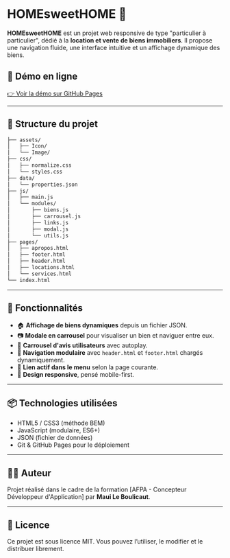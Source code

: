 # HOMEsweetHOME 🏡

**HOMEsweetHOME** est un projet web responsive de type "particulier à particulier", dédié à la **location et vente de biens immobiliers**. Il propose une navigation fluide, une interface intuitive et un affichage dynamique des biens.

## 🚀 Démo en ligne

[👉 Voir la démo sur GitHub Pages](https://byesslb.github.io/projet-html5-css3-js_HOMEsweetHOME/)

---

## 📁 Structure du projet

```bash
├── assets/
│   ├── Icon/
│   └── Image/
├── css/
│   ├── normalize.css
│   └── styles.css
├── data/
│   └── properties.json
├── js/
│   ├── main.js
│   └── modules/
│       ├── biens.js
│       ├── carrousel.js
│       ├── links.js
│       ├── modal.js
│       └── utils.js
├── pages/
│   ├── apropos.html
│   ├── footer.html
│   ├── header.html
│   ├── locations.html
│   └── services.html
└── index.html
```

---

## 🔧 Fonctionnalités

- 🏠 **Affichage de biens dynamiques** depuis un fichier JSON.
- 📷 **Modale en carrousel** pour visualiser un bien et naviguer entre eux.
- 💬 **Carrousel d'avis utilisateurs** avec autoplay.
- 🧭 **Navigation modulaire** avec `header.html` et `footer.html` chargés dynamiquement.
- 🎯 **Lien actif dans le menu** selon la page courante.
- 📱 **Design responsive**, pensé mobile-first.

---

## 📦 Technologies utilisées

- HTML5 / CSS3 (méthode BEM)
- JavaScript (modulaire, ES6+)
- JSON (fichier de données)
- Git & GitHub Pages pour le déploiement

---

## 🙋‍♂️ Auteur

Projet réalisé dans le cadre de la formation [AFPA - Concepteur Développeur d'Application] par **Maui Le Boulicaut**.

---

## 📜 Licence

Ce projet est sous licence MIT. Vous pouvez l’utiliser, le modifier et le distribuer librement.